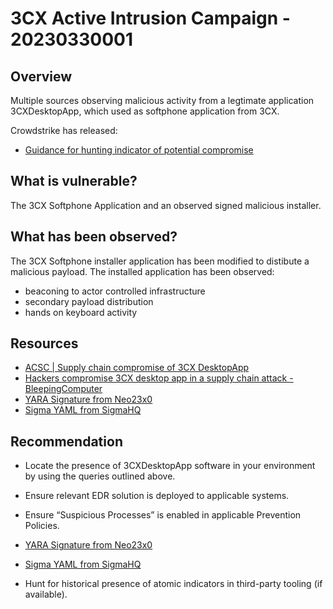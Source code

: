 # 3CX Active Intrusion Campaign - 20230330001

## Overview

Multiple sources observing malicious activity from a legtimate application 3CXDesktopApp, which used as softphone application from 3CX.

Crowdstrike has released:

- [Guidance for hunting indicator of potential compromise](https://www.reddit.com/r/crowdstrike/comments/125r3uu/20230329_situational_awareness_crowdstrike/)

## What is vulnerable?

The 3CX Softphone Application and an observed signed malicious installer.

## What has been observed?

The 3CX Softphone installer application has been modified to distibute a malicious payload. The installed application has been observed:

- beaconing to actor controlled infrastructure
- secondary payload distribution
- hands on keyboard activity

## Resources

- [ACSC | Supply chain compromise of 3CX DesktopApp](https://www.cyber.gov.au/acsc/view-all-content/alerts/supply-chain-compromise-3cx-desktopapp)
- [Hackers compromise 3CX desktop app in a supply chain attack - BleepingComputer](https://www.bleepingcomputer.com/news/security/hackers-compromise-3cx-desktop-app-in-a-supply-chain-attack/)
- [YARA Signature from Neo23x0](https://github.com/Neo23x0/signature-base/blob/master/yara/gen_mal_3cx_compromise_mar23.yar)
- [Sigma YAML from SigmaHQ](https://github.com/SigmaHQ/sigma/blob/master/rules/web/proxy_generic/proxy_malware_3cx_compromise.yml)

## Recommendation

- Locate the presence of 3CXDesktopApp software in your environment by using the queries outlined above.
- Ensure relevant EDR solution is deployed to applicable systems.
- Ensure “Suspicious Processes” is enabled in applicable Prevention Policies.

- [YARA Signature from Neo23x0](https://github.com/Neo23x0/signature-base/blob/master/yara/gen_mal_3cx_compromise_mar23.yar)
- [Sigma YAML from SigmaHQ](https://github.com/SigmaHQ/sigma/blob/master/rules/web/proxy_generic/proxy_malware_3cx_compromise.yml)
- Hunt for historical presence of atomic indicators in third-party tooling (if available).
